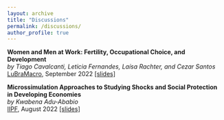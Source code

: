 ```yaml
---
layout: archive
title: "Discussions"
permalink: /discussions/
author_profile: true
---
```


**Women and Men at Work: Fertility, Occupational Choice, and Development**   
*by Tiago Cavalcanti, Leticia Fernandes, Laísa Rachter, and Cezar Santos*    
[LuBraMacro](https://sites.google.com/site/lubramacro), September 2022 [[slides]](https://avdluduvice.github.io/files/Discussion_Cavalcanti_etal_Luduvice_Sept2022.pdf)   

**Microssimulation Approaches to Studying Shocks and Social Protection in Developing Economies**   
*by Kwabena Adu-Ababio*    
[IIPF](https://www.conftool.pro/iipf2022/sessions.php), August 2022 [[slides]](https://avdluduvice.github.io/files/Discussion_Adu-Ababio_Luduvice_Sept2022.pdf)
